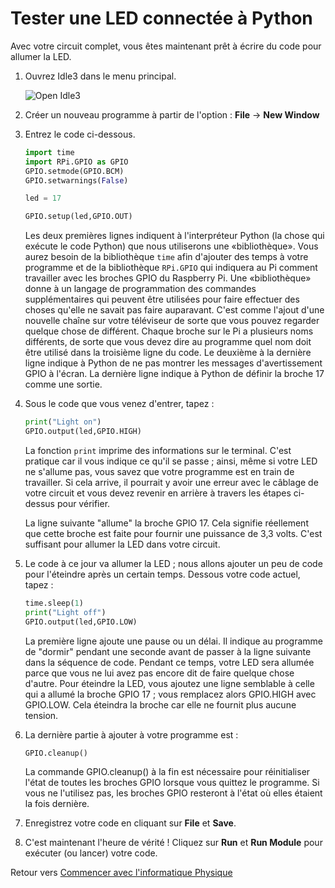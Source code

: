 # Tester une LED connectée à Python

Avec votre circuit complet, vous êtes maintenant prêt à écrire du code pour allumer la LED.

1. Ouvrez Idle3 dans le menu principal.

    ![Open Idle3](images/open_idle.png)

2. Créer un nouveau programme à partir de l'option : **File** -> **New Window**

3. Entrez le code ci-dessous.

    ```python
    import time
    import RPi.GPIO as GPIO
    GPIO.setmode(GPIO.BCM)
    GPIO.setwarnings(False)

    led = 17

    GPIO.setup(led,GPIO.OUT)
    ```
    Les deux premières lignes indiquent à l'interpréteur Python (la chose qui exécute le code Python) que nous utiliserons une «bibliothèque». Vous aurez besoin de la bibliothèque `time` afin d'ajouter des temps à votre programme et de la bibliothèque `RPi.GPIO` qui indiquera au Pi comment travailler avec les broches GPIO du Raspberry Pi. Une «bibliothèque» donne à un langage de programmation des commandes supplémentaires qui peuvent être utilisées pour faire effectuer des choses qu'elle ne savait pas faire auparavant. C'est comme l'ajout d'une nouvelle chaîne sur votre téléviseur de sorte que vous pouvez regarder quelque chose de différent. Chaque broche sur le Pi a plusieurs noms différents, de sorte que vous devez dire au programme quel nom doit être utilisé dans la troisième ligne du code. Le deuxième à la dernière ligne indique à Python de ne pas montrer les messages d'avertissement GPIO à l'écran. La dernière ligne indique à Python de définir la broche 17 comme une sortie.


4. Sous le code que vous venez d'entrer, tapez :

    ```python
    print("Light on")
    GPIO.output(led,GPIO.HIGH)
    ```
    La fonction `print` imprime des informations sur le terminal. C'est pratique car il vous indique ce qu'il se passe ; ainsi, même si votre LED ne s'allume pas, vous savez que votre programme est en train de travailler. Si cela arrive, il pourrait y avoir une erreur avec le câblage de votre circuit et vous devez revenir en arrière à travers les étapes ci-dessus pour vérifier.

    La ligne suivante "allume" la broche GPIO 17. Cela signifie réellement  que cette broche est faite pour fournir une puissance de 3,3 volts. C'est suffisant pour allumer la LED dans votre circuit.


5. Le code à ce jour va allumer la LED ; nous allons ajouter un peu de code pour l'éteindre après un certain temps. Dessous votre code actuel, tapez :

    ```python
    time.sleep(1)
    print("Light off")
    GPIO.output(led,GPIO.LOW)
    ```
    La première ligne ajoute une pause ou un délai. Il indique au programme de "dormir" pendant une seconde avant de passer à la ligne suivante dans la séquence de code. Pendant ce temps, votre LED sera allumée parce que vous ne lui avez pas encore dit de faire quelque chose d'autre. Pour éteindre la LED, vous ajoutez une ligne semblable à celle qui a allumé la broche GPIO 17 ; vous remplacez alors GPIO.HIGH avec GPIO.LOW. Cela éteindra la broche car elle ne fournit plus aucune tension.

6. La dernière partie à ajouter à votre programme est :

    ```python
    GPIO.cleanup()
    ```

    La commande GPIO.cleanup() à la fin est nécessaire pour réinitialiser l'état de toutes les broches GPIO lorsque vous quittez le programme. Si vous ne l'utilisez pas, les broches GPIO resteront à l'état où elles étaient la fois dernière.

7.	Enregistrez votre code en cliquant sur **File** et **Save**.

8. C'est maintenant l'heure de vérité ! Cliquez sur **Run** et **Run Module** pour exécuter (ou lancer) votre code.

Retour vers [Commencer avec l'informatique Physique](worksheet.md)
